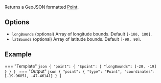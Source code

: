 Returns a GeoJSON formatted [Point](https://geojson.org/geojson-spec.html#point).

## Options

- `longBounds` (optional) Array of longitude bounds. Default `[-180, 180]`.
- `latBounds` (optional) Array of latitude bounds. Default `[-90, 90]`.

## Example

=== "Template"
    ```json
    {
        "point": {
            "$point": { "longBounds": [-20, -19] }
        }
    }
    ```
=== "Output"
    ```json
    {
        "point": {
            "type": "Point",
            "coordinates": [-19.96851, -47.46141]
        }
    }
    ```